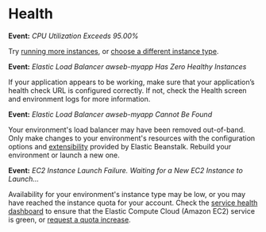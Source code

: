 # Health<a name="troubleshooting-health"></a>

**Event:** *CPU Utilization Exceeds 95\.00%*

Try [running more instances](using-features.managing.as.md), or [choose a different instance type](using-features.managing.ec2.md)\.

**Event:** *Elastic Load Balancer awseb\-*myapp* Has Zero Healthy Instances*

If your application appears to be working, make sure that your application’s health check URL is configured correctly\. If not, check the Health screen and environment logs for more information\.

**Event:** *Elastic Load Balancer awseb\-*myapp* Cannot Be Found*

Your environment's load balancer may have been removed out\-of\-band\. Only make changes to your environment's resources with the configuration options and [extensibility](ebextensions.md) provided by Elastic Beanstalk\. Rebuild your environment or launch a new one\.

**Event:** *EC2 Instance Launch Failure\. Waiting for a New EC2 Instance to Launch\.\.\.*

Availability for your environment's instance type may be low, or you may have reached the instance quota for your account\. Check the [service health dashboard](http://status.aws.amazon.com/) to ensure that the Elastic Compute Cloud \(Amazon EC2\) service is green, or [request a quota increase](https://console.aws.amazon.com/support/home#/case/create?issueType=service-limit-increase&limitType=service-code-ec2-instances)\.